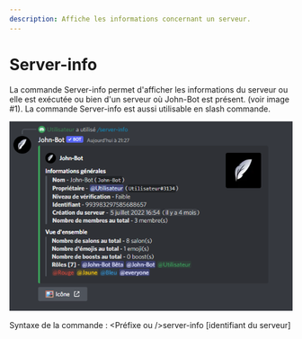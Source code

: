 ```yaml
---
description: Affiche les informations concernant un serveur.
---
```


# Server-info

La commande Server-info permet d'afficher les informations du serveur ou elle est exécutée ou bien d'un serveur où John-Bot est présent. (voir image #1). La commande Server-info est aussi utilisable en slash commande.

![Image #1](../../../.gitbook/assets/ServerInfo.png)

Syntaxe de la commande : \<Préfixe ou />server-info \[identifiant du serveur]
